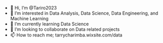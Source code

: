 - 👋 Hi, I’m @Tariro2023
- 👀 I’m interested in Data Analysis, Data Science, Data Engineering, and Machine Learning
- 🌱 I’m currently learning Data Science
- 💞️ I’m looking to collaborate on Data related projects
- 📫 How to reach me; tarrycharimba.wixsite.com/data

<!---
Tariro2023/Tariro2023 is a ✨ special ✨ repository because its `README.md` (this file) appears on your GitHub profile.
You can click the Preview link to take a look at your changes.
--->
